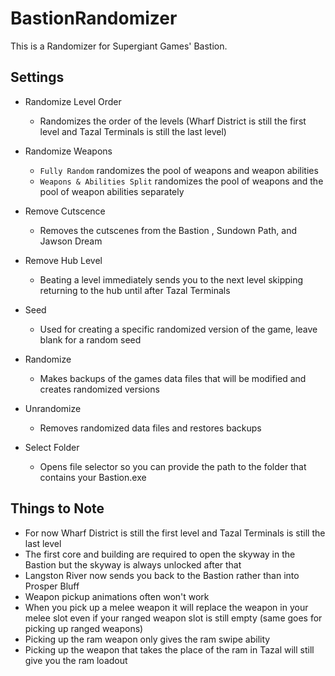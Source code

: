# BastionRandomizer
This is a Randomizer for Supergiant Games' Bastion.

## Settings

* Randomize Level Order
  * Randomizes the order of the levels (Wharf District is still the first level and Tazal Terminals is still the last level)  
* Randomize Weapons 
  * `Fully Random` randomizes the pool of weapons and weapon abilities  
  * `Weapons & Abilities Split` randomizes the pool of weapons and the pool of weapon abilities separately
* Remove Cutscence
  * Removes the cutscenes from the Bastion , Sundown Path, and Jawson Dream
* Remove Hub Level
  * Beating a level immediately sends you to the next level skipping returning to the hub until after Tazal Terminals
* Seed
  * Used for creating a specific randomized version of the game, leave blank for a random seed
  
* Randomize
  * Makes backups of the games data files that will be modified and creates randomized versions
* Unrandomize
  * Removes randomized data files and restores backups
  
* Select Folder
  * Opens file selector so you can provide the path to the folder that contains your Bastion.exe
  
## Things to Note
  
* For now Wharf District is still the first level and Tazal Terminals is still the last level
* The first core and building are required to open the skyway in the Bastion but the skyway is always unlocked after that
* Langston River now sends you back to the Bastion rather than into Prosper Bluff
* Weapon pickup animations often won't work
* When you pick up a melee weapon it will replace the weapon in your melee slot even if your ranged weapon slot is still empty (same goes for picking up ranged weapons)
* Picking up the ram weapon only gives the ram swipe ability
* Picking up the weapon that takes the place of the ram in Tazal will still give you the ram loadout
